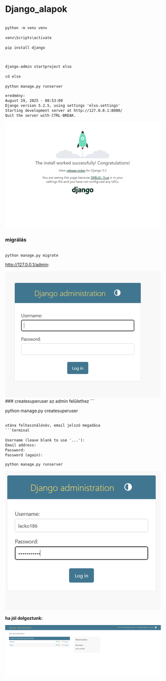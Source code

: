 # Django_alapok

```terminal

python -m venv venv

venv\Scripts\activate

pip install django 

```

<br>


```
django-admin startproject elso

cd elso 

python manage.py runserver

```


```
eredmény: 
August 29, 2025 - 08:53:09
Django version 5.2.5, using settings 'elso.settings'
Starting development server at http://127.0.0.1:8000/
Quit the server with CTRL-BREAK.
```

<img src="localhost.PNG" alt="localhost">

### migrálás
```

python manage.py migrate

```

http://127.0.0.1/admin: 

<img src="admin_vegpont.PNG" alt="admin végpont">
### createsuperuser az admin felülethez
```

python manage.py createsuperuser

```

utána felhasználónév, email jelszó megadása
```terminal

Username (leave blank to use '...'): 
Email address: 
Password: 
Password (again):

```


```
python manage.py runserver

```

<img src="belepes.PNG" alt="belepes">

<b>ha jól dolgoztunk:</b>

<img src="admin_page.PNG" alt="admin oldal">